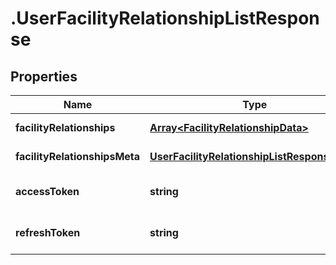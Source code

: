 # .UserFacilityRelationshipListResponse

## Properties

Name | Type | Description | Notes
------------ | ------------- | ------------- | -------------
**facilityRelationships** | [**Array&lt;FacilityRelationshipData&gt;**](FacilityRelationshipData.md) |  | [default to undefined]
**facilityRelationshipsMeta** | [**UserFacilityRelationshipListResponseMeta**](UserFacilityRelationshipListResponseMeta.md) |  | [default to undefined]
**accessToken** | **string** |  | [optional] [default to undefined]
**refreshToken** | **string** |  | [optional] [default to undefined]

